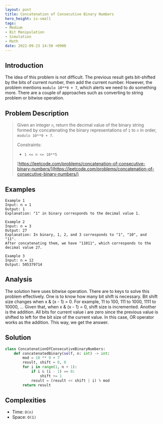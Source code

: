 ```yaml
---
layout: post
title: Concatenation of Consecutive Binary Numbers
hero_height: is-small
tags:
- Medium
- Bit Manipulation
- Simulation
- Math
date: 2022-09-23 14:50 +0900
---
```

## Introduction
The idea of this problem is not difficult.
The previous result gets bit-shifted by the bits of current number, then add the current number.
However, the problem mentions `modulo 10**9 + 7`, which alerts we need to do something more.
There are a couple of approaches such as converting to string problem or bitwise operation.

## Problem Description
> Given an integer `n`, return the decimal value of the binary string formed by concatenating
> the binary representations of `1` to `n` in order, `modulo 10**9 + 7`.
>
> Constraints:
> - `1 <= n <= 10**5`
>
> [https://leetcode.com/problems/concatenation-of-consecutive-binary-numbers/](https://leetcode.com/problems/concatenation-of-consecutive-binary-numbers/)

## Examples
```
Example 1
Input: n = 1
Output: 1
Explanation: "1" in binary corresponds to the decimal value 1. 
```

```
Example 2
Input: n = 3
Output: 27
Explanation: In binary, 1, 2, and 3 corresponds to "1", "10", and "11".
After concatenating them, we have "11011", which corresponds to the decimal value 27.
```

```
Example 3
Input: n = 12
Output: 505379714
```

## Analysis
The solution here uses bitwise operation.
There are to keys to solve this problem effectively.
One is to know how many bit shift is necessary.
Bit shift size changes when x & (x - 1) = 0.
For example, 11 to 100, 111 to 1000, 1111 to 10000, ...
Given that, when x & (x - 1) = 0, shift size is incremented.
Another is the addition.
All bits for current value i are zero since the previous value is shifted to left for the bit size of the current value.
In this case, OR operator works as the addition.
This way, we get the answer.

## Solution
```python
class ConcatenationOfConsecutiveBinaryNumbers:
    def concatenatedBinary(self, n: int) -> int:
        mod = 10 ** 9 + 7
        result, shift = 0, 0
        for i in range(1, n + 1):
            if i & (i - 1) == 0:
                shift += 1
            result = (result << shift | i) % mod
        return result
```

## Complexities
- Time: `O(n)`
- Space: `O(1)`
